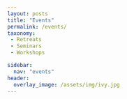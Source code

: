 ```yaml
---
layout: posts
title: "Events"
permalink: /events/
taxonomy: 
 - Retreats
 - Seminars
 - Workshops

sidebar:
  nav: "events"
header:
  overlay_image: /assets/img/ivy.jpg
---
```



